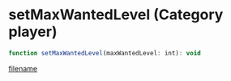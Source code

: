 # setMaxWantedLevel (Category player)

```js
function setMaxWantedLevel(maxWantedLevel: int): void
```

[filename](setMaxWantedLevel_m.md ':include')